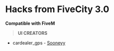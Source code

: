 # Hacks from FiveCity 3.0 
**Compatible with FiveM**


> **UI CREATORS**
 - cardealer_gps - [Sooneyy](https://github.com/Sooneyy)
